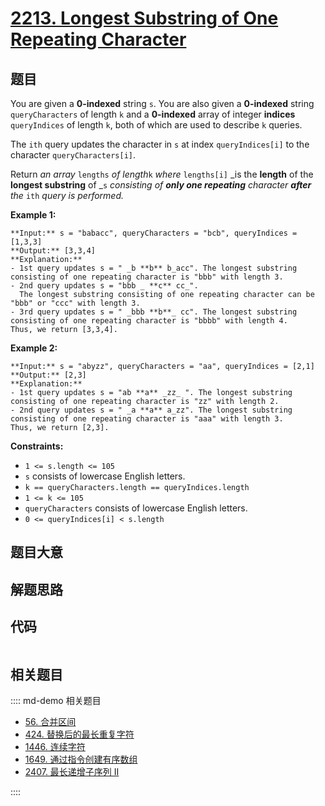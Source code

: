 # [2213. Longest Substring of One Repeating Character](https://leetcode.com/problems/longest-substring-of-one-repeating-character)

## 题目

You are given a **0-indexed** string `s`. You are also given a **0-indexed**
string `queryCharacters` of length `k` and a **0-indexed** array of integer
**indices** `queryIndices` of length `k`, both of which are used to describe
`k` queries.

The `ith` query updates the character in `s` at index `queryIndices[i]` to the
character `queryCharacters[i]`.

Return _an array_ `lengths` _of length_`k` _where_ `lengths[i]` _is the
**length** of the **longest substring** of _`s` _consisting of **only one
repeating** character **after** the_ `ith` _query_ _is performed._



**Example 1:**

    
    
    **Input:** s = "babacc", queryCharacters = "bcb", queryIndices = [1,3,3]
    **Output:** [3,3,4]
    **Explanation:** 
    - 1st query updates s = " _b **b** b_acc". The longest substring consisting of one repeating character is "bbb" with length 3.
    - 2nd query updates s = "bbb _ **c** cc_". 
      The longest substring consisting of one repeating character can be "bbb" or "ccc" with length 3.
    - 3rd query updates s = " _bbb **b**_ cc". The longest substring consisting of one repeating character is "bbbb" with length 4.
    Thus, we return [3,3,4].
    

**Example 2:**

    
    
    **Input:** s = "abyzz", queryCharacters = "aa", queryIndices = [2,1]
    **Output:** [2,3]
    **Explanation:**
    - 1st query updates s = "ab **a** _zz_ ". The longest substring consisting of one repeating character is "zz" with length 2.
    - 2nd query updates s = " _a **a** a_zz". The longest substring consisting of one repeating character is "aaa" with length 3.
    Thus, we return [2,3].
    



**Constraints:**

  * `1 <= s.length <= 105`
  * `s` consists of lowercase English letters.
  * `k == queryCharacters.length == queryIndices.length`
  * `1 <= k <= 105`
  * `queryCharacters` consists of lowercase English letters.
  * `0 <= queryIndices[i] < s.length`


## 题目大意

## 解题思路

## 代码

```javascript

```

## 相关题目

:::: md-demo 相关题目
- [56. 合并区间](https://leetcode.com/problems/merge-intervals)
- [424. 替换后的最长重复字符](https://leetcode.com/problems/longest-repeating-character-replacement)
- [1446. 连续字符](https://leetcode.com/problems/consecutive-characters)
- [1649. 通过指令创建有序数组](https://leetcode.com/problems/create-sorted-array-through-instructions)
- [2407. 最长递增子序列 II](https://leetcode.com/problems/longest-increasing-subsequence-ii)

::::
